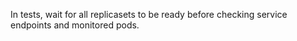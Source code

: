 In tests, wait for all replicasets to be ready before checking service endpoints and monitored pods.
